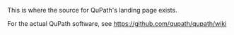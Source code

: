 This is where the source for QuPath's landing page exists.

For the actual QuPath software, see https://github.com/qupath/qupath/wiki
